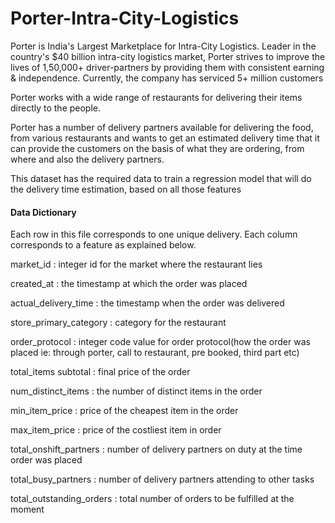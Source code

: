 # Porter-Intra-City-Logistics

Porter is India's Largest Marketplace for Intra-City Logistics. Leader in the country's $40 billion intra-city logistics market, Porter strives to improve the lives of 1,50,000+ driver-partners by providing them with consistent earning & independence. Currently, the company has serviced 5+ million customers

Porter works with a wide range of restaurants for delivering their items directly to the people.

Porter has a number of delivery partners available for delivering the food, from various restaurants and wants to get an estimated delivery time that it can provide the customers on the basis of what they are ordering, from where and also the delivery partners.

This dataset has the required data to train a regression model that will do the delivery time estimation, based on all those features



#### Data Dictionary

Each row in this file corresponds to one unique delivery. Each column corresponds to a feature as explained below.

market_id : integer id for the market where the restaurant lies

created_at : the timestamp at which the order was placed

actual_delivery_time : the timestamp when the order was delivered

store_primary_category : category for the restaurant

order_protocol : integer code value for order protocol(how the order was placed ie: through porter, call to restaurant, pre booked, third part etc)

total_items subtotal : final price of the order

num_distinct_items : the number of distinct items in the order

min_item_price : price of the cheapest item in the order

max_item_price : price of the costliest item in order

total_onshift_partners : number of delivery partners on duty at the time order was placed

total_busy_partners : number of delivery partners attending to other tasks

total_outstanding_orders : total number of orders to be fulfilled at the moment

